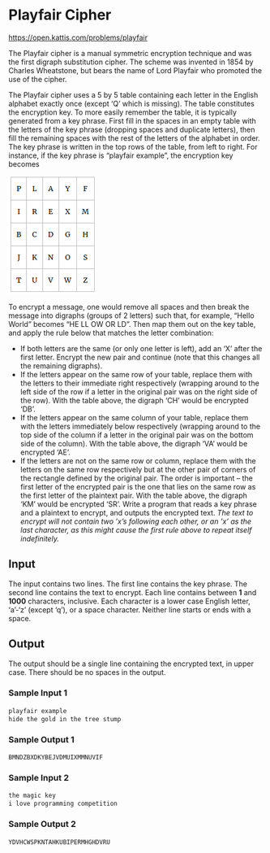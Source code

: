 # Playfair Cipher
https://open.kattis.com/problems/playfair

The Playfair cipher is a manual symmetric encryption technique and was the first digraph substitution cipher. The scheme was invented in 1854 by Charles Wheatstone, but bears the name of Lord Playfair who promoted the use of the cipher.

The Playfair cipher uses a 5
by 5 table containing each letter in the English alphabet exactly once (except ‘Q’ which is missing). The table constitutes the encryption key. To more easily remember the table, it is typically generated from a key phrase. First fill in the spaces in an empty table with the letters of the key phrase (dropping spaces and duplicate letters), then fill the remaining spaces with the rest of the letters of the alphabet in order. The key phrase is written in the top rows of the table, from left to right. For instance, if the key phrase is “playfair example”, the encryption key becomes

![](fig.PNG)

To encrypt a message, one would remove all spaces and then break the message into digraphs (groups of 2 letters) such that, for example, “Hello World” becomes “HE LL OW OR LD”. Then map them out on the key table, and apply the rule below that matches the letter combination:
* If both letters are the same (or only one letter is left), add an ‘X’ after the first letter. Encrypt the new pair and continue (note that this changes all the remaining digraphs).
* If the letters appear on the same row of your table, replace them with the letters to their immediate right respectively (wrapping around to the left side of the row if a letter in the original pair was on the right side of the row). With the table above, the digraph ‘CH’ would be encrypted ‘DB’.
* If the letters appear on the same column of your table, replace them with the letters immediately below respectively (wrapping around to the top side of the column if a letter in the original pair was on the bottom side of the column). With the table above, the digraph ‘VA’ would be encrypted ‘AE’.
* If the letters are not on the same row or column, replace them with the letters on the same row respectively but at the other pair of corners of the rectangle defined by the original pair. The order is important – the first letter of the encrypted pair is the one that lies on the same row as the first letter of the plaintext pair. With the table above, the digraph ‘KM’ would be encrypted ‘SR’.
Write a program that reads a key phrase and a plaintext to encrypt, and outputs the encrypted text.
*The text to encrypt will not contain two ’x’s following each other, or an ’x’ as the last character, as this might cause the first rule above to repeat itself indefinitely.*

## Input
The input contains two lines. The first line contains the key phrase. The second line contains the text to encrypt. Each line contains between **1** and **1000** characters, inclusive. Each character is a lower case English letter, ‘a’-‘z’ (except ‘q’), or a space character. Neither line starts or ends with a space.
## Output
The output should be a single line containing the encrypted text, in upper case. There should be no spaces in the output.
### Sample Input 1
```
playfair example
hide the gold in the tree stump
```
### Sample Output 1
```
BMNDZBXDKYBEJVDMUIXMMNUVIF
```
### Sample Input 2
```
the magic key
i love programming competition
```
### Sample Output 2
```
YDVHCWSPKNTAHKUBIPERMHGHDVRU
```